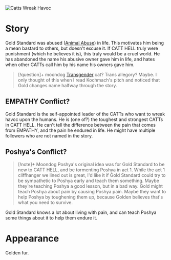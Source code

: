 ![Catts Wreak Havoc](Catts%20Wreak%20Havoc.png)
# Story
Gold Standard was abused ([Animal Abuse](Animal%20Abuse.md)) in life. This motivates him being a mean bastard to others, but doesn't excuse it. If CATT HELL truly were punishment (which he believes it is), this truly would be a cruel world. He has abandoned the name his abusive owner gave him in life, and hates when other CATTs call him by his name his owners gave him.

>[!question]+ moondog
>[Transgender](Transgender.md) cat? Trans allegory? Maybe. I only thought of this when I read Kochmach's pitch and noticed that Gold changes name halfway through the story.

## EMPATHY Conflict?
Gold Standard is the self-appointed leader of the CATTs who want to wreak havoc upon the humans. He is (one of?) the toughest and strongest CATTs in CATT HELL. He can't tell the difference between the pain that comes from EMPATHY, and the pain he endured in life. He might have multiple followers who are not named in the story.

## Poshya's Conflict?
>[!note]+ Moondog
>Poshya's original idea was for Gold Standard to be new to CATT HELL, and be tormenting Poshya in act 1. While the act 1 cliffhanger we lined out is great, I'd like it if Gold Standard could try to be sympathetic to Poshya early and teach them something. Maybe they're teaching Poshya a good lesson, but in a bad way. Gold might teach Poshya about pain by causing Poshya pain. Maybe they want to help Poshya by toughening them up, because Golden believes that's what you need to survive.

Gold Standard knows a lot about living with pain, and can teach Poshya some things about it to help them endure it.

# Appearance
Golden fur. 



